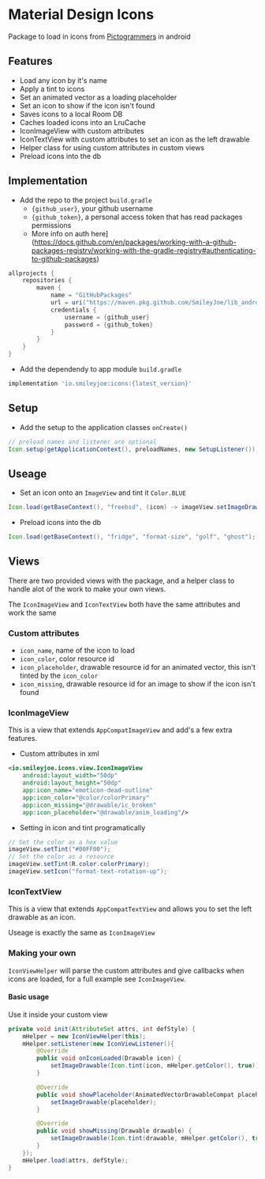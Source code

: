 # Material Design Icons #

Package to load in icons from [Pictogrammers](https://pictogrammers.com/) in android

## Features ##

- Load any icon by it's name
- Apply a tint to icons
- Set an animated vector as a loading placeholder
- Set an icon to show if the icon isn't found
- Saves icons to a local Room DB
- Caches loaded icons into an LruCache
- IconImageView with custom attributes
- IconTextView with custom attributes to set an icon as the left drawable
- Helper class for using custom attributes in custom views
- Preload icons into the db

## Implementation ##

- Add the repo to the project `build.gradle`
  - `{github_user}`, your github username
  - `{github_token}`, a personal access token that has read packages permissions
  - More info on auth here](https://docs.github.com/en/packages/working-with-a-github-packages-registry/working-with-the-gradle-registry#authenticating-to-github-packages)
```groovy
allprojects {
    repositories {
        maven {
            name = "GitHubPackages"
            url = uri("https://maven.pkg.github.com/SmileyJoe/lib_android_icons")
            credentials {
                username = {github_user}
                password = {github_token}
            }
        }
    }
}
```
- Add the dependendy to app module `build.gradle`
```groovy
implementation 'io.smileyjoe:icons:{latest_version}'
```

## Setup ##

- Add the setup to the application classes `onCreate()`
```java
// preload names and listener are optional
Icon.setup(getApplicationContext(), preloadNames, new SetupListener());
```

## Useage ##
- Set an icon onto an `ImageView` and tint it `Color.BLUE`
```java
Icon.load(getBaseContext(), "freebsd", (icon) -> imageView.setImageDrawable(Icon.tint(icon, Color.BLUE)));
```

- Preload icons into the db
```java
Icon.load(getBaseContext(), "fridge", "format-size", "golf", "ghost");
```

## Views ##

There are two provided views with the package, and a helper class to handle alot of the work to make your own views.

The `IconImageView` and `IconTextView` both have the same attributes and work the same

### Custom attributes ###

- `icon_name`, name of the icon to load
- `icon_color`, color resource id
- `icon_placeholder`, drawable resource id for an animated vector, this isn't tinted by the `icon_color`
- `icon_missing`, drawable resource id for an image to show if the icon isn't found

### IconImageView ###

This is a view that extends `AppCompatImageView` and add's a few extra features.

- Custom attributes in xml
```xml
<io.smileyjoe.icons.view.IconImageView
    android:layout_width="50dp"
    android:layout_height="50dp"
    app:icon_name="emoticon-dead-outline"
    app:icon_color="@color/colorPrimary"
    app:icon_missing="@drawable/ic_broken"
    app:icon_placeholder="@drawable/anim_loading"/>
```

- Setting in icon and tint programatically
```java
// Set the color as a hex value
imageView.setTint("#00FF00");
// Set the color as a resource
imageView.setTint(R.color.colorPrimary);
imageView.setIcon("format-text-rotation-up");
```

### IconTextView ###

This is a view that extends `AppCompatTextView` and allows you to set the left drawable as an icon.

Useage is exactly the same as `IconImageView`

### Making your own ###

`IconViewHelper` will parse the custom attributes and give callbacks when icons are loaded, for a full example see `IconImageView`.

#### Basic usage ####

Use it inside your custom view

```java
private void init(AttributeSet attrs, int defStyle) {
    mHelper = new IconViewHelper(this);
    mHelper.setListener(new IconViewListener(){
        @Override
        public void onIconLoaded(Drawable icon) {
            setImageDrawable(Icon.tint(icon, mHelper.getColor(), true));
        }

        @Override
        public void showPlaceholder(AnimatedVectorDrawableCompat placeholder) {
            setImageDrawable(placeholder);
        }

        @Override
        public void showMissing(Drawable drawable) {
            setImageDrawable(Icon.tint(drawable, mHelper.getColor(), true));
        }
    });
    mHelper.load(attrs, defStyle);
}
```